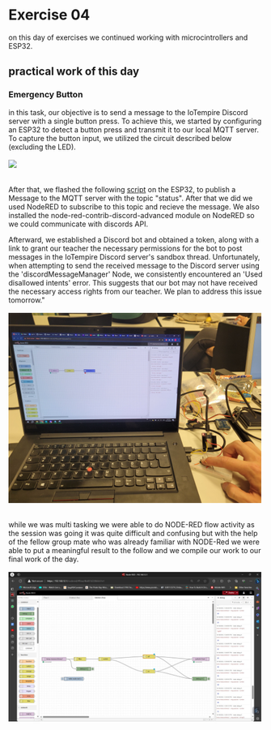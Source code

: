 # Exercise 04
on this day of exercises we continued working with microcintrollers and ESP32.

## practical work of this day ##

### Emergency Button
in this task, our objective is to send a message to the IoTempire Discord server with a single button press. To achieve this, we started by configuring an ESP32 to detect a button press and transmit it to our local MQTT server. To capture the button input, we utilized the circuit described below (excluding the LED).
<br><br><img src="../../pictures/Circuit_NodeRED.jpg" width="500"><br><br>

After that, we flashed the following [script](/Team/code/ButtonBlinkHTTP/ButtonBlinkHTTP.ino) on the ESP32, to publish a Message to the MQTT server with the topic "status". After that we did we used NodeRED to subscribe to this topic and recieve the message. We also installed the node-red-contrib-discord-advanced module on NodeRED so we could communicate with discords API. 

Afterward, we established a Discord bot and obtained a token, along with a link to grant our teacher the necessary permissions for the bot to post messages in the IoTempire Discord server's sandbox thread. Unfortunately, when attempting to send the received message to the Discord server using the 'discordMessageManager' Node, we consistently encountered an 'Used disallowed intents' error. This suggests that our bot may not have received the necessary access rights from our teacher. We plan to address this issue tomorrow."
<br><br><img src="/Gift/PicturesGift/NodeRed-Button-Discord.jpg" width="500"><br><br>

while we was multi tasking we were  able to do NODE-RED flow activity as the session was going it was quite difficult and confusing but with the help of the fellow group mate who was already familiar with NODE-Red we were able to put a meaningful result to the follow and we compile our work to our final work of the day.
<br><br><img src="/Gift/PicturesGift/node red flow day 4.jpg" width="500"><br><br>




